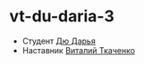 # vt-du-daria-3

* Студент [Дю Дарья](https://t.me/Du_Daria)
* Наставник [Виталий Ткаченко](https://t.me/Vitalik_Tkachenko_tlt)

